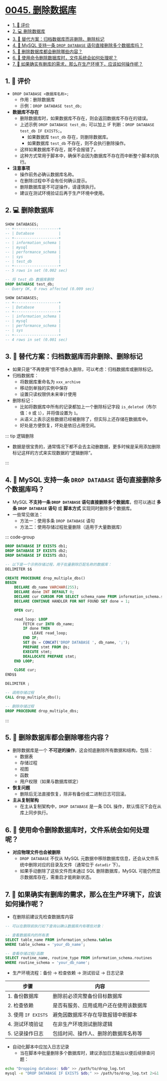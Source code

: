 # [0045. 删除数据库](https://github.com/tnotesjs/TNotes.sql/tree/main/notes/0045.%20%E5%88%A0%E9%99%A4%E6%95%B0%E6%8D%AE%E5%BA%93)

<!-- region:toc -->

- [1. 🫧 评价](#1--评价)
- [2. 💻 删除数据库](#2--删除数据库)
- [3. 📒 替代方案：归档数据库而非删除、删除标记](#3--替代方案归档数据库而非删除删除标记)
- [4. 🤔 MySQL 支持一条 `DROP DATABASE` 语句直接删除多个数据库吗？](#4--mysql-支持一条-drop-database-语句直接删除多个数据库吗)
- [5. 🤔 删除数据库都会删除哪些内容？](#5--删除数据库都会删除哪些内容)
- [6. 🤔 使用命令删除数据库时，文件系统会如何处理呢？](#6--使用命令删除数据库时文件系统会如何处理呢)
- [7. 🤔 如果确实有删库的需求，那么在生产环境下，应该如何操作呢？](#7--如果确实有删库的需求那么在生产环境下应该如何操作呢)

<!-- endregion:toc -->

## 1. 🫧 评价

- `DROP DATABASE <数据库名称>;`
  - 作用：删除数据库
  - 示例：`DROP DATABASE test_db;`
- **数据库不存在**
  - 删除数据库时，如果数据库不存在，则会返回数据库不存在的错误。
  - 上述示例 `DROP DATABASE test_db;` 可以加上 IF 判断：`DROP DATABASE test_db IF EXISTS;`。
    - 如果数据库 `test_db` 存在，则删除数据库。
    - 如果数据库 `test_db` 不存在，则不会执行删除操作。
  - 这样如果数据库不存在，就不会报错了。
  - 这种方式常用于脚本中，确保不会因为数据库不存在而中断整个脚本的执行。
- **注意事项**
  - 操作前务必确认数据库名称。
  - 在删除过程中不会有任何确认提示。
  - 删除数据库是不可逆操作，请谨慎执行。
  - 建议在测试环境验证后再于生产环境中使用。

## 2. 💻 删除数据库

```sql
SHOW DATABASES;
-- +--------------------+
-- | Database           |
-- +--------------------+
-- | information_schema |
-- | mysql              |
-- | performance_schema |
-- | sys                |
-- | test_db            |
-- +--------------------+
-- 5 rows in set (0.002 sec)

-- 将 test_db 数据库删除
DROP DATABASE test_db;
-- Query OK, 0 rows affected (0.009 sec)

SHOW DATABASES;
-- +--------------------+
-- | Database           |
-- +--------------------+
-- | information_schema |
-- | mysql              |
-- | performance_schema |
-- | sys                |
-- +--------------------+
-- 4 rows in set (0.001 sec)
```

## 3. 📒 替代方案：归档数据库而非删除、删除标记

- 如果只是“不再使用”但不想永久删除，可以考虑：归档数据库或删除标记。
- 归档数据库：
  - 将数据库重命名为 `xxx_archive`
  - 移动到单独的实例中保存
  - 设置只读权限供未来审计使用
- 删除标记：
  - 比如将数据库中所有的记录都加上一个删除标记字段 `is_deleted`（布尔值：`0` 或 `1`），并将值设置为 `1`。
  - 从语义上表示这些数据已经被删除了，但实际上还存储在数据库中。
  - 好处是方便恢复，坏处是依旧占用空间。

::: tip 逻辑删除

- 数据是很宝贵的，通常情况下都不会去主动删数据，更多时候是采用添加删除标记这样的方式来实现数据的“逻辑删除”。

:::

## 4. 🤔 MySQL 支持一条 `DROP DATABASE` 语句直接删除多个数据库吗？

- MySQL **不支持一条 `DROP DATABASE` 语句直接删除多个数据库**，但可以通过 **多条 `DROP DATABASE` 语句** 或 **脚本方式** 实现同时删除多个数据库。
- 一些常见做法：
  - 方法一：使用多条 `DROP DATABASE` 语句
  - 方法二：使用存储过程批量删除（适用于大量数据库）

::: code-group

```sql [方法 1]
DROP DATABASE IF EXISTS db1;
DROP DATABASE IF EXISTS db2;
DROP DATABASE IF EXISTS db3;
```

```sql [方法 2]
-- 以下是一个示例存储过程，用于批量删除匹配名称的数据库：
DELIMITER $$

CREATE PROCEDURE drop_multiple_dbs()
BEGIN
    DECLARE db_name VARCHAR(255);
    DECLARE done INT DEFAULT 0;
    DECLARE cur CURSOR FOR SELECT schema_name FROM information_schema.schemata WHERE schema_name IN ('db1', 'db2', 'db3');
    DECLARE CONTINUE HANDLER FOR NOT FOUND SET done = 1;

    OPEN cur;

    read_loop: LOOP
        FETCH cur INTO db_name;
        IF done THEN
            LEAVE read_loop;
        END IF;
        SET @s = CONCAT('DROP DATABASE ', db_name, ';');
        PREPARE stmt FROM @s;
        EXECUTE stmt;
        DEALLOCATE PREPARE stmt;
    END LOOP;

    CLOSE cur;
END$$

DELIMITER ;

-- 调用存储过程
CALL drop_multiple_dbs();

-- 删除存储过程
DROP PROCEDURE drop_multiple_dbs;
```

:::

## 5. 🤔 删除数据库都会删除哪些内容？

- 删除数据库是一个 **不可逆的操作**，这会彻底删除所有数据和结构，包括：
  - 数据表
  - 存储过程
  - 视图
  - 函数
  - 用户权限（如果与数据库绑定）
- **恢复问题**
  - 删除后无法直接恢复，除非有备份或二进制日志可回滚。
- **主从复制架构**
  - 在主从复制架构中，`DROP DATABASE` 是一条 DDL 操作，默认情况下会在从库上同步执行。

## 6. 🤔 使用命令删除数据库时，文件系统会如何处理呢？

- **对应物理文件也会被删除**
  - `DROP DATABASE` 不仅从 MySQL 元数据中移除数据库信息，还会从文件系统中删除对应的目录及文件（通常位于 `datadir` 下）。
  - 如果手动删除了这些文件而未通过 SQL 删除数据库，MySQL 可能仍然显示数据库存在，需重启才能刷新状态。

## 7. 🤔 如果确实有删库的需求，那么在生产环境下，应该如何操作呢？

- 在删除前建议先检查数据库内容

```sql
-- 可以在删除前执行如下查询以确认数据库内有哪些对象：

-- 查看数据库内的所有表
SELECT table_name FROM information_schema.tables
WHERE table_schema = 'your_db_name';

-- 查看存储过程/函数
SELECT routine_name, routine_type FROM information_schema.routines
WHERE routine_schema = 'your_db_name';
```

- 生产环境流程：备份 → 检查依赖 → 测试验证 → 日志记录

| 步骤                | 内容                                   |
| ------------------- | -------------------------------------- |
| 1. 备份数据库       | 删除前必须完整备份目标数据库           |
| 2. 检查依赖         | 是否有服务、应用或用户还在使用该数据库 |
| 3. 使用 `IF EXISTS` | 避免因数据库不存在导致报错中断脚本     |
| 4. 测试环境验证     | 在非生产环境测试删除逻辑               |
| 5. 记录操作日志     | 包括时间、操作人、删除的数据库名称等   |

- 自动化脚本中应加入日志记录
  - 当在脚本中批量删除多个数据库时，建议添加日志输出以便后续排查问题：

```bash
echo "Dropping database: $db" >> /path/to/drop_log.txt
mysql -e "DROP DATABASE IF EXISTS $db;" >> /path/to/drop_log.txt 2>&1
```
